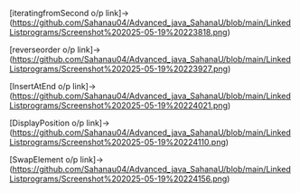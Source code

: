 [iteratingfromSecond o/p link]->(https://github.com/Sahanau04/Advanced_java_SahanaU/blob/main/LinkedListprograms/Screenshot%202025-05-19%20223818.png)

[reverseorder o/p link]->(https://github.com/Sahanau04/Advanced_java_SahanaU/blob/main/LinkedListprograms/Screenshot%202025-05-19%20223927.png)

[InsertAtEnd o/p link]->(https://github.com/Sahanau04/Advanced_java_SahanaU/blob/main/LinkedListprograms/Screenshot%202025-05-19%20224021.png)

[DisplayPosition o/p link]->(https://github.com/Sahanau04/Advanced_java_SahanaU/blob/main/LinkedListprograms/Screenshot%202025-05-19%20224110.png)

[SwapElement o/p link]->(https://github.com/Sahanau04/Advanced_java_SahanaU/blob/main/LinkedListprograms/Screenshot%202025-05-19%20224156.png)
